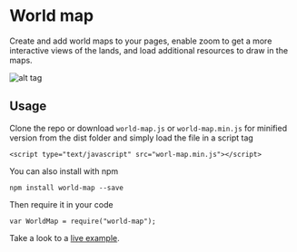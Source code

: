 # World map

Create and add world maps to your pages, enable zoom to get a more interactive views of the lands, and load additional resources to draw in the maps.

![alt tag](https://raw.githubusercontent.com/santiagohecar/world-map/master/example/world-map.png)

## Usage

Clone the repo or download `world-map.js` or `world-map.min.js` for minified version from the dist folder and simply load the file in a script tag

    <script type="text/javascript" src="worl-map.min.js"></script>

You can also install with npm 
    
    npm install world-map --save

Then require it in your code 

    var WorldMap = require("world-map");
    

Take a look to a [live example](http://plnkr.co/edit/sOvkiTxQMgwtRFERq4qr?p=preview).
